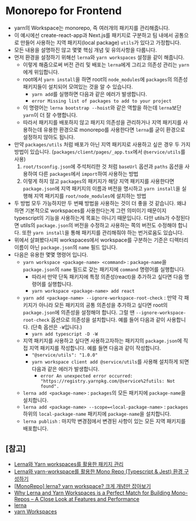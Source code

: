 # Monorepo for Frontend

- yarn의 Workspace는 monorepo, 즉 여러개의 패키지를 관리해줍니다.
- 이 예시에선 create-react-app과 Next.js를 패키지로 구분하고 팀 내에서 공통으로 만들어 사용하는 지역 패키지(local package) `utils`가 있다고 가정합니다.
- 모든 내용을 설명하진 않고 몇몇 핵심 개념 및 유의사항을 다룹니다.
- 먼저 환경을 설정하기 위해선 `lerna`와 `yarn workspaces` 설정을 같이 해줍니다.
  - 이렇게 해줌으로써 버전 관리 및 배포는 `lerna`에게 그리고 의존성 관리는 `yarn`에게 위임합니다.
  - root에서 `yarn install`을 하면 root의 `node_modules`에 `packages`의 의존성 패키지들이 설치되어 모여있는 것을 알 수 있습니다.
    - `yarn add`를 실행하면 다음과 같은 에러가 발생합니다.
    - `error Missing list of packages to add to your project`
  - 이 명령어는 `lerna bootstrap --hoist`와 같은 역할을 하는데 `lerna`보단 `yarn`이 더 잘 수행합니다.
  - 따라서 패키지를 배포하지 않고 패키지 의존성을 관리하거나 지역 패키지를 사용하는데 유용한 환경으로 monorepo를 사용한다면 `lerna`를 굳이 환경으로 설정하지 않아도 됩니다.
- 만약 `packages/utils` 처럼 배포가 아닌 지역 패키지로 사용하고 싶은 경우 두 가지 방법이 있습니다. (`packages/client/pages/_app.tsx`에서 `@service/utils`를 사용)
  1. `root/tsconfig.json`에 주석처리한 것 처럼 `baseUrl` 옵션과 `paths` 옵션을 사용하여 다른 `packages`에서 `import`하여 사용하는 방법
  2. 이렇게 하지 않고 `packages`의 패키지가 해당 지역 패키지를 사용한다면 `package.json`에 지역 패키지의 이름과 버전을 명시하고 `yarn install`을 실행해 지역 패키지를 `root/node_modules`에 설치하는 방법
- 두 방법 모두 가능하지만 두 번째 방법을 사용하는 것이 더 좋을 것 같습니다. 왜냐하면 기본적으로 workspaces를 사용한다는게 그런 의미이기 때문이지 typescript의 기능을 사용하는게 목표는 아니기 때문입니다. 다만 utils가 수정된다면 utils의 `package.json`의 버전을 수정하고 사용하는 쪽의 버전도 수정해야 합니다. 또한 `yarn install`을 통해 패키지를 관리해줘야 하는 번거로움도 있습니다.
- 위에서 살펴봤다시피 workspaces에서 workspace를 구분하는 기준은 디렉터리 이름이 아닌 `package.json`의 `name` 필드 입니다.
- 다음은 유용한 몇몇 명령어 입니다.
  - `yarn workspace <package-name> <command>` : `package-name`을 `package.json`의 `name` 필드로 갖는 패키지에 `command` 명령어를 실행합니다.
    - 따라서 만약 단독 패키지에 특정 의존성(react)을 추가하고 싶다면 다음 명령어를 실행합니다.
    - `yarn workspace <package-name> add react`
  - `yarn add <package-name> --ignore-workspace-root-check` : 만약 각 패키지가 아니라 모든 패키지의 공통 의존성을 추가하고 싶다면 root의 `package.json`에 의존성을 설정해야 합니다. 그럴 땐 `--ignore-workspace-root-check` 옵션으로 의존성을 설치합니다. 예를 들어 다음과 같이 사용합니다. (단축 옵션은 `-W`입니다.)
    - `yarn add typescript -D -W`
  - 지역 패키지를 사용하고 싶다면 사용하고자하는 패키지의 `package.json`에 직접 지역 패키지를 작성합니다. 예를 들면 다음과 같이 작성합니다.
    - `"@service/utils": "1.0.0"`
    - `yarn workspace client add @service/utils`를 사용해 설치하게 되면 다음과 같은 에러가 발생합니다.
      - `error An unexpected error occurred: "https://registry.yarnpkg.com/@service%2futils: Not found".`
  - `lerna add <package-name>` : `packages`의 모든 패키지에 `package-name`을 설치합니다.
  - `lerna add <package-name> --scope=<local-package-name>` : `packages` 하위의 `local-package-name` 패키지에 `package-name`을 설치합니다.
  - `lerna publish` : 마지막 변경점에서 변경된 사항이 있는 모든 지역 패키지를 배포합니다.

## [참고]
- [Lerna와 Yarn workspaces를 활용한 패키지 관리](https://medium.com/wantedjobs/lerna%EC%99%80-yarn-workspaces%EB%A5%BC-%ED%99%9C%EC%9A%A9%ED%95%9C-%ED%8C%A8%ED%82%A4%EC%A7%80-%EA%B4%80%EB%A6%AC-429d2a685486)
- [Lerna와 yarn-workspace를 활용한 Mono Repo (Typescript & Jest) 환경 구성하기](https://jojoldu.tistory.com/585)
- [[MonoRepo] lerna? yarn workspace? 크게 개념만 잡아보기](https://simsimjae.medium.com/monorepo-lerna-yarn-workspace-%ED%81%AC%EA%B2%8C-%EA%B0%9C%EB%85%90%EB%A7%8C-%EC%9E%A1%EC%95%84%EB%B3%B4%EA%B8%B0-c58bc4ba31fe)
- [Why Lerna and Yarn Workspaces is a Perfect Match for Building Mono-Repos – A Close Look at Features and Performance](https://doppelmutzi.github.io/monorepo-lerna-yarn-workspaces/)
- [lerna](https://github.com/lerna/lerna)
- [yarn Workspaces](https://classic.yarnpkg.com/en/docs/workspaces)